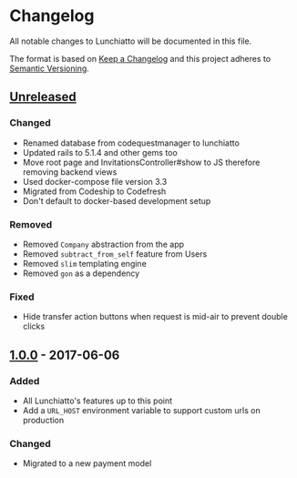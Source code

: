 # Changelog
All notable changes to Lunchiatto will be documented in this file.

The format is based on [Keep a Changelog](http://keepachangelog.com/en/1.0.0/)
and this project adheres to [Semantic Versioning](http://semver.org/spec/v2.0.0.html).

## [Unreleased]
### Changed
- Renamed database from codequestmanager to lunchiatto
- Updated rails to 5.1.4 and other gems too
- Move root page and InvitationsController#show to JS therefore removing backend views
- Used docker-compose file version 3.3
- Migrated from Codeship to Codefresh
- Don't default to docker-based development setup

### Removed
- Removed `Company` abstraction from the app
- Removed `subtract_from_self` feature from Users
- Removed `slim` templating engine
- Removed `gon` as a dependency

### Fixed
- Hide transfer action buttons when request is mid-air to prevent double clicks

## [1.0.0] - 2017-06-06
### Added
- All Lunchiatto's features up to this point
- Add a `URL_HOST` environment variable to support custom urls on production

### Changed
- Migrated to a new payment model

[Unreleased]: https://github.com/lunchiatto/web/compare/1.0.0...HEAD
[1.0.0]: https://github.com/lunchiatto/web/tree/1.0.0

